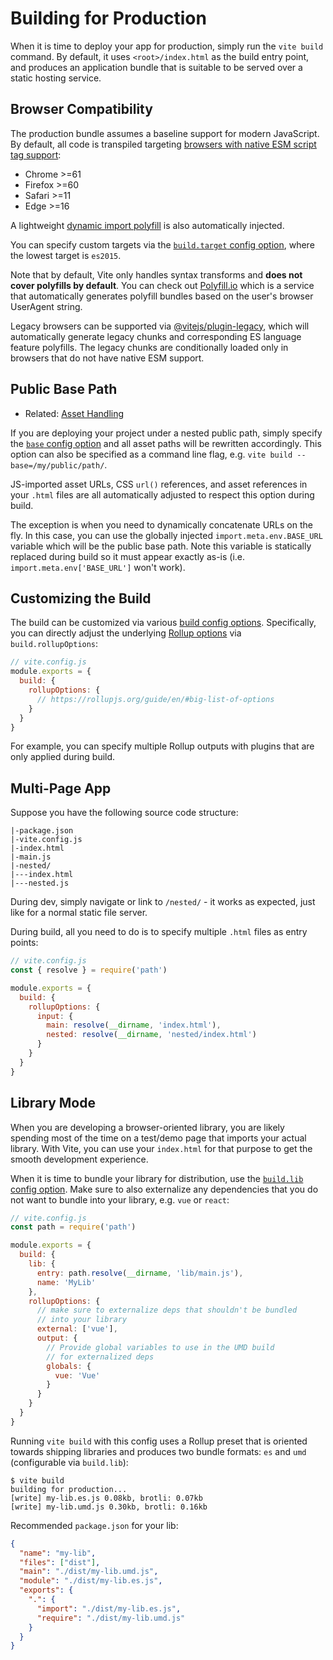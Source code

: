 # Building for Production

When it is time to deploy your app for production, simply run the `vite build` command. By default, it uses `<root>/index.html` as the build entry point, and produces an application bundle that is suitable to be served over a static hosting service.

## Browser Compatibility

The production bundle assumes a baseline support for modern JavaScript. By default, all code is transpiled targeting [browsers with native ESM script tag support](https://caniuse.com/es6-module):

- Chrome >=61
- Firefox >=60
- Safari >=11
- Edge >=16

A lightweight [dynamic import polyfill](https://github.com/GoogleChromeLabs/dynamic-import-polyfill) is also automatically injected.

You can specify custom targets via the [`build.target` config option](/config/#build-target), where the lowest target is `es2015`.

Note that by default, Vite only handles syntax transforms and **does not cover polyfills by default**. You can check out [Polyfill.io](https://polyfill.io/v3/) which is a service that automatically generates polyfill bundles based on the user's browser UserAgent string.

Legacy browsers can be supported via [@vitejs/plugin-legacy](https://github.com/vitejs/vite/tree/main/packages/plugin-legacy), which will automatically generate legacy chunks and corresponding ES language feature polyfills. The legacy chunks are conditionally loaded only in browsers that do not have native ESM support.

## Public Base Path

- Related: [Asset Handling](./assets)

If you are deploying your project under a nested public path, simply specify the [`base` config option](/config/#base) and all asset paths will be rewritten accordingly. This option can also be specified as a command line flag, e.g. `vite build --base=/my/public/path/`.

JS-imported asset URLs, CSS `url()` references, and asset references in your `.html` files are all automatically adjusted to respect this option during build.

The exception is when you need to dynamically concatenate URLs on the fly. In this case, you can use the globally injected `import.meta.env.BASE_URL` variable which will be the public base path. Note this variable is statically replaced during build so it must appear exactly as-is (i.e. `import.meta.env['BASE_URL']` won't work).

## Customizing the Build

The build can be customized via various [build config options](/config/#build-options). Specifically, you can directly adjust the underlying [Rollup options](https://rollupjs.org/guide/en/#big-list-of-options) via `build.rollupOptions`:

```js
// vite.config.js
module.exports = {
  build: {
    rollupOptions: {
      // https://rollupjs.org/guide/en/#big-list-of-options
    }
  }
}
```

For example, you can specify multiple Rollup outputs with plugins that are only applied during build.

## Multi-Page App

Suppose you have the following source code structure:

```
|-package.json
|-vite.config.js
|-index.html
|-main.js
|-nested/
|---index.html
|---nested.js
```

During dev, simply navigate or link to `/nested/` - it works as expected, just like for a normal static file server.

During build, all you need to do is to specify multiple `.html` files as entry points:

```js
// vite.config.js
const { resolve } = require('path')

module.exports = {
  build: {
    rollupOptions: {
      input: {
        main: resolve(__dirname, 'index.html'),
        nested: resolve(__dirname, 'nested/index.html')
      }
    }
  }
}
```

## Library Mode

When you are developing a browser-oriented library, you are likely spending most of the time on a test/demo page that imports your actual library. With Vite, you can use your `index.html` for that purpose to get the smooth development experience.

When it is time to bundle your library for distribution, use the [`build.lib` config option](/config/#build-lib). Make sure to also externalize any dependencies that you do not want to bundle into your library, e.g. `vue` or `react`:

```js
// vite.config.js
const path = require('path')

module.exports = {
  build: {
    lib: {
      entry: path.resolve(__dirname, 'lib/main.js'),
      name: 'MyLib'
    },
    rollupOptions: {
      // make sure to externalize deps that shouldn't be bundled
      // into your library
      external: ['vue'],
      output: {
        // Provide global variables to use in the UMD build
        // for externalized deps
        globals: {
          vue: 'Vue'
        }
      }
    }
  }
}
```

Running `vite build` with this config uses a Rollup preset that is oriented towards shipping libraries and produces two bundle formats: `es` and `umd` (configurable via `build.lib`):

```
$ vite build
building for production...
[write] my-lib.es.js 0.08kb, brotli: 0.07kb
[write] my-lib.umd.js 0.30kb, brotli: 0.16kb
```

Recommended `package.json` for your lib:

```json
{
  "name": "my-lib",
  "files": ["dist"],
  "main": "./dist/my-lib.umd.js",
  "module": "./dist/my-lib.es.js",
  "exports": {
    ".": {
      "import": "./dist/my-lib.es.js",
      "require": "./dist/my-lib.umd.js"
    }
  }
}
```
